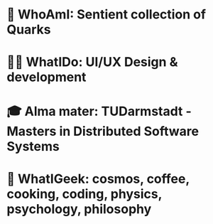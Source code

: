 # 👋 WhoAmI: Sentient collection of Quarks
# 👨‍💻 WhatIDo: UI/UX Design & development
# 🎓 Alma mater: TUDarmstadt - Masters in Distributed Software Systems
# 🌌 WhatIGeek: cosmos, coffee, cooking, coding, physics, psychology, philosophy
<!---
giri3sg/giri3sg is a ✨ special ✨ repository because its `README.md` (this file) appears on your GitHub profile.
You can click the Preview link to take a look at your changes.
--->
